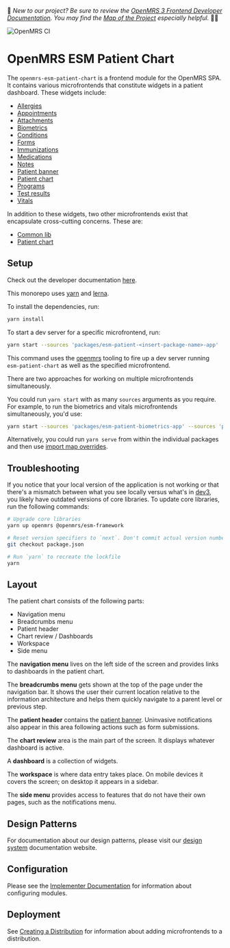 :wave:	*New to our project? Be sure to review the [OpenMRS 3 Frontend Developer Documentation](https://openmrs.github.io/openmrs-esm-core/#/). You may find the [Map of the Project](https://openmrs.github.io/openmrs-esm-core/#/main/map) especially helpful.* :teacher:	

![OpenMRS CI](https://github.com/openmrs/openmrs-esm-patient-chart/actions/workflows/ci.yml/badge.svg)

# OpenMRS ESM Patient Chart

The `openmrs-esm-patient-chart` is a frontend module for the OpenMRS SPA. It contains various microfrontends that constitute widgets in a patient dashboard. These widgets include:

- [Allergies](packages/esm-patient-allergies-app/README.md)
- [Appointments](packages/esm-patient-appointments-app/README.md)
- [Attachments](packages/esm-patient-attachments-app/README.md)
- [Biometrics](packages/esm-patient-biometrics-app/README.md)
- [Conditions](packages/esm-patient-conditions-app/README.md)
- [Forms](packages/esm-patient-forms-app/README.md)
- [Immunizations](packages/esm-patient-immunizations-app/README.md)
- [Medications](packages/esm-patient-medications-app/README.md)
- [Notes](packages/esm-patient-notes-app/README.md)
- [Patient banner](packages/esm-patient-banner-app/README.md)
- [Patient chart](packages/esm-patient-chart-app/README.md)
- [Programs](packages/esm-patient-programs-app/README.md)
- [Test results](packages/esm-patient-test-results-app/README.md)
- [Vitals](packages/esm-patient-vitals-app/README.md)

In addition to these widgets, two other microfrontends exist that encapsulate cross-cutting concerns. These are:

- [Common lib](packages/esm-patient-common-lib/README.md)
- [Patient chart](packages/esm-patient-chart-app/README.md)

## Setup

Check out the developer documentation [here](http://o3-dev.docs.openmrs.org).

This monorepo uses [yarn](https://yarnpkg.com) and [lerna](https://github.com/lerna/lerna).

To install the dependencies, run:
```bash
yarn install
```

To start a dev server for a specific microfrontend, run:

```bash
yarn start --sources 'packages/esm-patient-<insert-package-name>-app'
```

This command uses the [openmrs](https://www.npmjs.com/package/openmrs) tooling to fire up a dev server running `esm-patient-chart` as well as the specified microfrontend.


There are two approaches for working on multiple microfrontends simultaneously.

You could run `yarn start` with as many `sources` arguments as you require. For example, to run the biometrics and vitals microfrontends simultaneously, you'd use:

```bash
yarn start --sources 'packages/esm-patient-biometrics-app' --sources 'packages/esm-patient-vitals-app'
```

Alternatively, you could run `yarn serve` from within the individual packages and then use [import map overrides](http://o3-dev.docs.openmrs.org/#/getting_started/setup?id=import-map-overrides).

## Troubleshooting

If you notice that your local version of the application is not working or that there's a mismatch between what you see locally versus what's in [dev3](https://dev3.openmrs.org/openmrs/spa), you likely have outdated versions of core libraries. To update core libraries, run the following commands:

```bash
# Upgrade core libraries
yarn up openmrs @openmrs/esm-framework

# Reset version specifiers to `next`. Don't commit actual version numbers.
git checkout package.json

# Run `yarn` to recreate the lockfile
yarn
```

## Layout

The patient chart consists of the following parts:

- Navigation menu
- Breadcrumbs menu
- Patient header
- Chart review / Dashboards
- Workspace
- Side menu

The **navigation menu** lives on the left side of the screen and provides links to dashboards in the patient chart.

The **breadcrumbs menu** gets shown at the top of the page under the navigation bar. It shows the user their current location relative to the information architecture and helps them quickly navigate to a parent level or previous step.

The **patient header** contains the [patient banner](packages/esm-patient-banner-app/README.md). Uninvasive notifications also appear in this area following actions such as form submissions.

The **chart review** area is the main part of the screen. It displays whatever dashboard is active.

A **dashboard** is a collection of widgets.

The **workspace** is where data entry takes place. On mobile devices it covers the screen; on desktop it appears in a sidebar.

The **side menu** provides access to features that do not have their own pages, such as the notifications menu.

## Design Patterns

For documentation about our design patterns, please visit our [design system](https://zeroheight.com/23a080e38/p/880723--introduction) documentation website.

## Configuration

Please see the [Implementer Documentation](https://wiki.openmrs.org/pages/viewpage.action?pageId=224527013) for information about configuring modules.

## Deployment

See [Creating a Distribution](http://o3-dev.docs.openmrs.org/#/main/distribution?id=creating-a-distribution) for information about adding microfrontends to a distribution.
